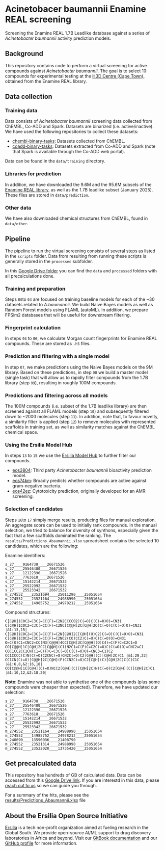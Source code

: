# Acinetobacer baumannii Enamine REAL screening
Screening the Enamine REAL 1.7B Leadlike database against a series of _Acinetobacter baumannii_ activity prediction models.

## Background

This repository contains code to perform a virtual screening for active compounds against _Acinetobacter baumannii_. The goal is to select 10 compounds for experimental testing at the [H3D Centre (Cape Town)](https://h3d.uct.ac.za/), obtained from the Enamine REAL library.

## Data collection

### Training data

Data consists of _Acinetobacter baumannii_ screening data collected from ChEMBL, Co-ADD and Spark. Datasets are binarized (i.e. active/inactive). We have used the following repositories to collect these datasets:

- [chembl-binary-tasks](https://github.com/ersilia-os/chembl-binary-tasks): Datasets collected from ChEMBL.
- [coadd-binary-tasks](https://github.com/ersilia-os/coadd-binary-tasks): Datasets extracted from Co-ADD and Spark (note that Spark is available through the Co-ADD web portal).

Data can be found in the `data/training` directory.

### Libraries for prediction

In addition, we have downloaded the 9.6M and the 95.6M subsets of the [Enamine REAL library](https://enamine.net/compound-collections/real-compounds/real-database-subsets), as well as the 1.7B leadlike subset (January 2025). These files are stored in `data/prediction`.

### Other data

We have also downloaded chemical structures from ChEMBL, found in `data/other`.

## Pipeline

The pipeline to run the virtual screening consists of several steps as listed in the `scripts` folder. Data from resulting from running these scripts is generally stored in the `processed` subfolder.

In this [Google Drive folder](https://drive.google.com/drive/folders/1I_0J3gYGC8oC_1xhg6rmYp576mEja5x1?usp=drive_link) you can find the `data` and `processed` folders with all precalculations done.

### Training and preparation

Steps `00`to `03` are focused on training baseline models for each of the ~30 datasets related to _A.baumannii_. We build Naive Bayes models as well as Random Forest models using FLAML (autoML). In addition, we prepare FPSim2 databases that will be useful for downstream filtering. 

### Fingerprint calculation

In steps `04` to `06`, we calculate Morgan count fingerprints for Enamine REAL compounds. These are stored as `.h5` files.

### Prediction and filtering with a single model

In step `07`, we make predictions using the Naive Bayes models on the 9M library. Based on these predictions, in step `08` we build a master model (single task) that will allow us to rapidly filter compounds from the 1.7B library (step `09`), resulting in roughly 100M compounds.

### Predictions and filtering across all models

The 100M compounds (i.e. subset of the 1.7B leadlike library) are then screened against all FLAML models (step `10`) and subsequently filtered down to ~2000 molecules (step `11`). In addition, note that, to favour novelty, a similarity filter is applied (step `12`) to remove molecules with represented scaffolds in training set, as well as similarity matches against the ChEMBL chemical space.

### Using the Ersilia Model Hub

In steps `13` to `15` we use the [Ersilia Model Hub](https://github.com/ersilia-os/ersilia) to further filter our compounds.

* [eos3804](https://github.com/ersilia-os/eos3804): Third party _Acinetobacter baumannii_ bioactivity prediction model.
* [eos74km](https://github.com/ersilia-os/eos74km): Broadly predicts whether compounds are active against gram-negative bacteria.
* [eos42ez](https://github.com/ersilia-os/eos42ez): Cytotoxicity prediction, originally developed for an AMR screening.

### Selection of candidates

Steps `16`to `17` simply merge results, producing files for manual exploration. An aggregate score can be used to initially rank compounds. In the manual selection, we tried to balance for diversity of synthons, especially given the fact that a few scaffolds dominated the ranking. The `results/Predictions_Abaumannii.xlsx` spreadsheet contains the selected 10 candidates, which are the following:

Enamine identifiers:

```text
s_27____9164738____26671526
s_27____25546400____26671526
s_27____12122390____26671526
s_27____7763618____26671526
s_27____15142214____26671532
s_27____25522992____26671532
s_27____25523342____26671532
m_274552____23521694____25011290____25051654
m_274552____23521164____24988990____25051654
m_274552____14985752____24978212____25051654
```

Compound structures:

```text
C[C@H]1COC2=C3C(=CC(F)=C2N2CCCCO2)C(=O)C(C(=O)O)=CN31
C[C@H]1COC2=C3C(=CC(F)=C2NC[C@@H]2C[C@H]2O)C(=O)C(C(=O)O)=CN31 |&1:13,15|
C[C@H]1COC2=C3C(=CC(F)=C2N[C@H]2C[C@H](O)C2)C(=O)C(C(=O)O)=CN31
C[C@H]1COC2=C3C(=CC(F)=C2NC2(CO)CC2)C(=O)C(C(=O)O)=CN31
O=C(O)C1=CNC2=CC(N3[C@@H]4CC[C@H]3C[C@@H](O)C4)=C(F)C=C2C1=O
CO[C@@H]1C[C@H]2CC[C@@H](C1)N2C1=C(F)C=C2C(=O)C(C(=O)O)=CNC2=C1
COC1CC2CC1CN(C1=C(F)C=C3C(=O)C(C(=O)O)=CNC3=C1)C2
CC1CCCC(C)N(C(=O)C2CNC(=O)CN2C(=O)C2[C@H](C)[C@H]2C)C1 |&1:20,22|
CC1CN(C(=O)[C@@H]2C[C@H](F)CCN2C(=O)C2[C@H](C)[C@H]2C)C(C)C1C |&1:6,8,&2:16,18|
CO[C@@H]1C[C@H](C(=O)NCC2[C@H](C)[C@H]2C)N(C(=O)C2[C@H](C)[C@H]2C)C1 |&1:10,12,&2:18,20|
```

**Note**: Enamine was not able to synthetise one of the compounds (plus some compounds were cheaper than expected). Therefore, we have updated our selection:

```text
s_27____9164738____26671526
s_27____25546400____26671526
s_27____12122390____26671526
s_27____7763618____26671526
s_27____15142214____26671532
s_27____25522992____26671532
s_27____25523342____26671532
m_274552____23521164____24988990____25051654
m_274552____14985752____24978212____25051654
s_240690____13596036____21408790
m_274552____23521314____24988990____25051654
m_274552____23522020____13735420____25051654
```

## Get precalculated data

This repository has hundreds of GB of calculated data. Data can be accessed from this [Google Drive link](https://drive.google.com/drive/folders/1I_0J3gYGC8oC_1xhg6rmYp576mEja5x1). If you are interestd in this data, please [reach out to us](miquel@ersilia.io) so we can guide you through.

For a summary of the hits, please see the [results/Predictions_Abaumannii.xlsx]() file

## About the Ersilia Open Source Initiative

[Ersilia](https://ersilia.io) is a tech non-profit organization aimed at fueling research in the Global South. We provide open-source AI/ML support to drug discovery laboratories in Africa and beyond. Visit our [GitBook documentation](https://ersilia.gitbook.io) and our [GitHub profile](https://github.com/ersilia-os) for more information.  